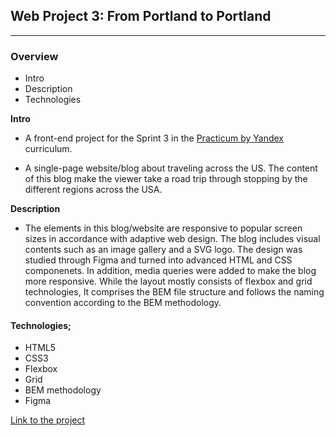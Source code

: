 ## Web Project 3: From Portland to Portland
___________________________

### Overview

* Intro
* Description
* Technologies

**Intro**

* A front-end project for the Sprint 3 in the [Practicum by Yandex](https://practicum.yandex.com/) curriculum.

* A single-page website/blog about traveling across the US. The content of this blog make the viewer take a road trip through stopping by the different regions across the USA. 

**Description**

* The elements in this blog/website are responsive to popular screen sizes in accordance with adaptive web design. The blog includes visual contents such as an image gallery and a SVG logo. The design was studied through Figma and turned into advanced HTML and CSS componenets. In addition, media queries were added to make the blog more responsive. While the layout mostly consists of flexbox and grid technologies, It comprises the BEM file structure and follows the naming convention according to the BEM methodology.

#### Technologies;

* HTML5
* CSS3 
* Flexbox
* Grid
* BEM methodology
* Figma

[Link to the project](https://gozdehisarckllar.github.io/web_project_3/)